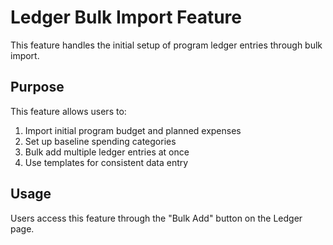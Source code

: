 # Ledger Bulk Import Feature

This feature handles the initial setup of program ledger entries through bulk import.

## Purpose

This feature allows users to:
1. Import initial program budget and planned expenses
2. Set up baseline spending categories
3. Bulk add multiple ledger entries at once
4. Use templates for consistent data entry

## Usage

Users access this feature through the "Bulk Add" button on the Ledger page.
